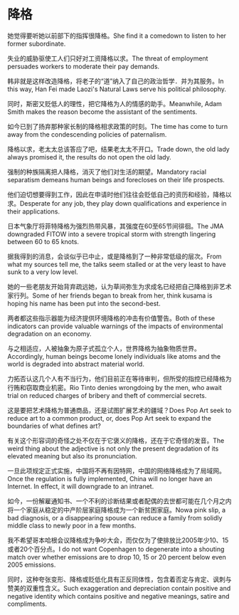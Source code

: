 # 降格

<p><span class="chinese">她觉得要听她以前部下的指挥很降格。</span><span class="english">She find it a comedown to listen to her former subordinate.</span></p>

<p><span class="chinese">失业的威胁驱使工人们只好对工资降格以求。</span><span class="english">The threat of employment persuades workers to moderate their pay demands.</span></p>

<p><span class="chinese">韩非就是这样改造降格，将老子的“道”纳入了自己的政治哲学．并为其服务。</span><span class="english">In this way, Han Fei made Laozi's Natural Laws serve his political philosophy.</span></p>

<p><span class="chinese">同时，斯密又贬低人的理性，把它降格为人的情感的助手。</span><span class="english">Meanwhile, Adam Smith makes the reason become the assistant of the sentiments.</span></p>

<p><span class="chinese">如今已到了扬弃那种家长制的降格相求政策的时刻。</span><span class="english">The time has come to turn away from the condescending policies of paternalism.</span></p>

<p><span class="chinese">降格以求，老太太总该答应了吧，结果老太太不开口。</span><span class="english">Trade down, the old lady always promised it, the results do not open the old lady.</span></p>

<p><span class="chinese">强制的种族隔离把人降格，消灭了他们对生活的期望。</span><span class="english">Mandatory racial separatism demeans human beings and forecloses on their life prospects.</span></p>

<p><span class="chinese">他们迫切想要得到工作，因此在申请时他们往往会贬低自己的资历和经验，降格以求。</span><span class="english">Desperate for any job, they play down qualifications and experience in their applications.</span></p>

<p><span class="chinese">日本气象厅将菲特降格为强烈热带风暴，其强度在60至65节间徘徊。</span><span class="english">The JMA downgraded FITOW into a severe tropical storm with strength lingering between 60 to 65 knots.</span></p>

<p><span class="chinese">据我得到的消息，会谈似乎已中止，或是降格到了一种非常低级的层次。</span><span class="english">From what my sources tell me, the talks seem stalled or at the very least to have sunk to a very low level.</span></p>

<p><span class="chinese">她的一些老朋友开始背弃疏远她，认为草间弥生为求成名已经把自己降格到非艺术家行列。</span><span class="english">Some of her friends began to break from her, think kusama is hoping his name has been put into the second-best.</span></p>

<p><span class="chinese">两者都这些指示器能为经济提供环境降格的冲击有价值警告。</span><span class="english">Both of these indicators can provide valuable warnings of the impacts of environmental degradation on an economy.</span></p>

<p><span class="chinese">与之相适应，人被抽象为原子式孤立个人，世界降格为抽象物质世界。</span><span class="english">Accordingly, human beings become lonely individuals like atoms and the world is degraded into abstract material world.</span></p>

<p><span class="chinese">力拓否认这几个人有不当行为，他们目前正在等待审判，但所受的指控已经降格为行贿和窃取商业机密。</span><span class="english">Rio Tinto denies wrongdoing by the men, who await trial on reduced charges of bribery and theft of commercial secrets.</span></p>

<p><span class="chinese">这是要把艺术降格为普通商品，还是试图扩展艺术的疆域？</span><span class="english">Does Pop Art seek to reduce art to a common product, or, does Pop Art seek to expand the boundaries of what defines art?</span></p>

<p><span class="chinese">有关这个形容词的奇怪之处不仅在于它褒义的降格，还在于它奇怪的发音。</span><span class="english">The weird thing about the adjective is not only the present degradation of its elevated meaning but also its pronunciation.</span></p>

<p><span class="chinese">一旦此项规定正式实施，中国将不再有因特网，中国的网络降格成为了局域网。</span><span class="english">Once the regulation is fully implemented, China will no longer have an Internet. In effect, it will downgrade to an intranet.</span></p>

<p><span class="chinese">如今，一份解雇通知书、一个不利的诊断结果或者配偶的去世都可能在几个月之内将一个家庭从稳定的中产阶层家庭降格成为一个新贫困家庭。</span><span class="english">Nowa pink slip, a bad diagnosis, or a disappearing spouse can reduce a family from solidly middle class to newly poor in a few months.</span></p>

<p><span class="chinese">我不希望哥本哈根会议降格成为争吵大会，而仅仅为了使排放比2005年少10、15或者20个百分点。</span><span class="english">I do not want Copenhagen to degenerate into a shouting match over whether emissions are to drop 10, 15 or 20 percent below even 2005 emissions.</span></p>

<p><span class="chinese">同时，这种夸张变形、降格或贬低化具有正反同体性，包含着否定与肯定、讽刺与赞美的双重性含义。</span><span class="english">Such exaggeration and depreciation contain positive and negative identity which contains positive and negative meanings, satire and compliments.</span></p>

